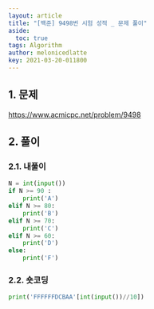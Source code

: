 ```yaml
---
layout: article
title: "[백준] 9498번 시험 성적 _ 문제 풀이"
aside:
  toc: true
tags: Algorithm 
author: melonicedlatte
key: 2021-03-20-011800
---  
```


## 1. 문제

https://www.acmicpc.net/problem/9498

## 2. 풀이

### 2.1. 내풀이

~~~python
N = int(input())
if N >= 90 :
    print('A')
elif N >= 80:
    print('B')
elif N >= 70:
    print('C')
elif N >= 60:
    print('D')
else:
    print('F')
~~~

### 2.2. 숏코딩

~~~python
print('FFFFFFDCBAA'[int(input())//10])
~~~